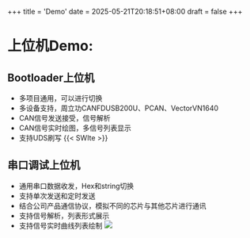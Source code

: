 +++
title = 'Demo'
date = 2025-05-21T20:18:51+08:00
draft = false
+++

# 上位机Demo:
## Bootloader上位机
- 多项目通用，可以进行切换
- 多设备支持，周立功CANFDUSB200U、PCAN、VectorVN1640
- CAN信号发送接受，信号解析
- CAN信号实时绘图，多信号列表显示
- 支持UDS刷写
{{< SWIte >}}
## 串口调试上位机
- 通用串口数据收发，Hex和string切换
- 支持单次发送和定时发送
- 结合公司产品通信协议，模拟不同的芯片与其他芯片进行通讯
- 支持信号解析，列表形式展示
- 支持信号实时曲线列表绘制
![](../../../images/Uartor.gif)
